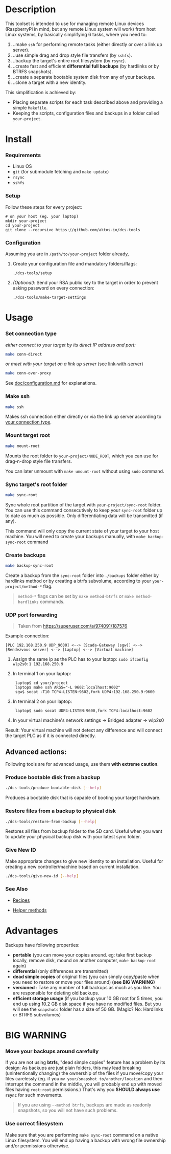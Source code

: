 # Description

This toolset is intended to use for managing remote Linux devices (RaspberryPi in mind, but any remote Linux system will work) from host Linux systems, by basically simplifying 6 tasks, where you need to:

1. ..make `ssh` for performing remote tasks (either directly or over a link up server).
2. ..use simple drag and drop style file transfers (by `sshfs`).
3. ..backup the target's entire root filesystem (by `rsync`).
4. ..create fast and efficient **differential full backups** (by hardlinks or by BTRFS snapshots).
5. ..create a separate bootable system disk from any of your backups.
6. ..clone a target with a new identity.

This simplification is achieved by:

 * Placing separate scripts for each task described above and providing a simple `Makefile`.
 * Keeping the scripts, configuration files and backups in a folder called `your-project`.

# Install

### Requirements

* Linux OS
* `git` (for submodule fetching and `make update`)
* `rsync`
* `sshfs`

### Setup

Follow these steps for every project:

	# on your host (eg. your laptop)
	mkdir your-project
	cd your-project
	git clone --recursive https://github.com/aktos-io/dcs-tools

### Configuration

Assuming you are in `/path/to/your-project` folder already,

1. Create your configuration file and mandatory folders/flags:

       ./dcs-tools/setup

2. *(Optional)*: Send your RSA public key to the target in order to prevent asking password on every connection:

       ./dcs-tools/make-target-settings  

# Usage

### Set connection type

*either connect to your target by its direct IP address and port:*
```bash
make conn-direct
```
*or  meet with your target on a link up server* (see [link-with-server](https://github.com/aktos-io/link-with-server))
```bash
make conn-over-proxy
```

See [doc/configuration.md](./doc/configuration.md) for explanations.

### Make ssh

```bash
make ssh
```

Makes ssh connection either directly or via the link up server according to [your connection type](#set-connection-type).

### Mount target root

```bash
make mount-root
```
Mounts the root folder to `your-project/NODE_ROOT`, which you can use for drag-n-drop style file transfers.

You can later unmount with `make umount-root` without using `sudo` command.

### Sync target's root folder

```bash
make sync-root
```

Sync whole root partition of the target with `your-project/sync-root` folder. You can use this command consecutively to keep your `sync-root` folder up to date as much as possible. Only differentiating data will be transmitted (if any).

This command will only copy the current state of your target to your host machine. You will need to create your backups manually, with `make backup-sync-root` command

### Create backups       

```bash
make backup-sync-root
```

Create a backup from the `sync-root` folder into `./backups` folder either by hardlinks method or by creating a btrfs subvolume, according to your `your-project/method-*` flag.

> `method-*` flags can be set by `make method-btrfs` or `make method-hardlinks` commands.


### UDP port forwarding 

> Taken from https://superuser.com/a/974091/187576

Example connection: 

```
[PLC 192.168.250.9 UDP_9600] <--> [Scada-Gateway (sgw)] <--> [Rendezvous server] <--> [Laptop] <--> [Virtual machine]
```

1. Assign the same ip as the PLC has to your laptop: `sudo ifconfig wlp2s0:1 192.168.250.9`

2. In terminal 1 on your laptop:

		laptop$ cd your/project
		laptop$ make ssh ARGS="-L 9602:localhost:9602"
		sgw$ socat -T10 TCP4-LISTEN:9602,fork UDP4:192.168.250.9:9600

3. In terminal 2 on your laptop: 

		laptop$ sudo socat UDP4-LISTEN:9600,fork TCP4:localhost:9602

4. In your virtual machine's network settings -> Bridged adapter -> wlp2s0


Result: Your virtual machine will not detect any difference and will connect the target PLC as if it is connected directly.


## Advanced actions:

Following tools are for advanced usage, use them **with extreme caution**.


### Produce bootable disk from a backup

```bash
./dcs-tools/produce-bootable-disk [--help]   
```

Produces a bootable disk that is capable of booting your target hardware.


### Restore files from a backup to physical disk

```bash
./dcs-tools/restore-from-backup [--help]
```     
Restores all files from backup folder to the SD card. Useful when you want to
update your physical backup disk with your latest sync folder.

### Give New ID

Make appropriate changes to give new identity to an installation. Useful for creating
a new controller/machine based on current installation.

```bash
./dcs-tools/give-new-id [--help]
```

### See Also

* [Recipes](./doc/recipes.md)

* [Helper methods](./doc/tips-and-tricks.md)


# Advantages
Backups have following properties:

* **portable** (you can move your copies around. eg: take first backup locally, remove disk, mound on another computer, `make backup-root` again)
* **differential** (only differences are transmitted)
* **dead simple copies** of original files (you can simply copy/paste when you need to restore or move your files around) **(see BIG WARNING)**
* **versioned** : Take any number of full backups as much as you like. You are responsible for deleting old backups.
* **efficient storage usage** (if you backup your 10 GB root for 5 times, you end up using 10.2 GB disk space if you have no modified files. But you will see the `snapshots` folder has a size of 50 GB. (Magic? No: Hardlinks or BTRFS subvolumes)

# BIG WARNING

### Move your backups around carefully

If you are not using **btrfs**, "dead simple copies" feature has a problem by its design: As backups are just plain folders, this may lead breaking (unintentionally changing) the ownership of the files if you move/copy your files carelessly (eg. if you `mv your/snapshot to/another/location` and then interrupt the command in the middle, you will probably end up with moved files having `root:root` permissions.) That's why you **SHOULD always use `rsync`** for such movements.

> If you are using `--method btrfs`, backups are made as readonly snapshots, so you will not have such problems.

### Use correct filesystem

Make sure that you are performing `make sync-root` command on a native Linux
filesystem. You will end up having a backup with wrong file ownership and/or
permissions otherwise.
